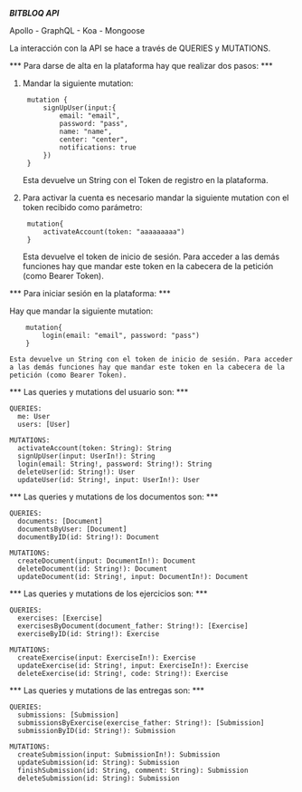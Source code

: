 ***BITBLOQ API***

Apollo - GraphQL - Koa - Mongoose

La interacción con la API se hace a través de QUERIES y MUTATIONS.


*** Para darse de alta en la plataforma hay que realizar dos pasos: ***

1) Mandar la siguiente mutation:

        mutation {
            signUpUser(input:{
                email: "email",
                password: "pass",
                name: "name",
                center: "center",
                notifications: true
            })
        }

    Esta devuelve un String con el Token de registro en la plataforma.

2) Para activar la cuenta es necesario mandar la siguiente mutation con el token recibido como parámetro:

        mutation{
            activateAccount(token: "aaaaaaaaa")
        }

    Esta devuelve el token de inicio de sesión. Para acceder a las demás funciones hay que mandar este token en la cabecera de la petición (como Bearer Token).


*** Para iniciar sesión en la plataforma: ***

Hay que mandar la siguiente mutation: 

        mutation{
            login(email: "email", password: "pass")
        }

    Esta devuelve un String con el token de inicio de sesión. Para acceder a las demás funciones hay que mandar este token en la cabecera de la petición (como Bearer Token).


*** Las queries y mutations del usuario son: ***

    QUERIES:
      me: User
      users: [User]

    MUTATIONS:
      activateAccount(token: String): String
      signUpUser(input: UserIn!): String
      login(email: String!, password: String!): String
      deleteUser(id: String!): User
      updateUser(id: String!, input: UserIn!): User

*** Las queries y mutations de los documentos son: ***   

    QUERIES:
      documents: [Document]
      documentsByUser: [Document]
      documentByID(id: String!): Document
    
    MUTATIONS:
      createDocument(input: DocumentIn!): Document
      deleteDocument(id: String!): Document
      updateDocument(id: String!, input: DocumentIn!): Document


*** Las queries y mutations de los ejercicios son: ***   

    QUERIES:
      exercises: [Exercise]
      exercisesByDocument(document_father: String!): [Exercise]
      exerciseByID(id: String!): Exercise
    
    MUTATIONS:
      createExercise(input: ExerciseIn!): Exercise
      updateExercise(id: String!, input: ExerciseIn!): Exercise
      deleteExercise(id: String!, code: String!): Exercise

*** Las queries y mutations de las entregas son: ***   

    QUERIES:
      submissions: [Submission]
      submissionsByExercise(exercise_father: String!): [Submission]
      submissionByID(id: String!): Submission
    
    MUTATIONS:
      createSubmission(input: SubmissionIn!): Submission
      updateSubmission(id: String): Submission
      finishSubmission(id: String, comment: String): Submission
      deleteSubmission(id: String): Submission





